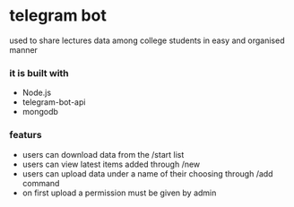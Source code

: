 # telegram bot
used to share lectures data among college students in easy and organised manner

### it is built with 
- Node.js
- telegram-bot-api
- mongodb

### featurs 
* users can download data from the /start list 
* users can view latest items added through /new
* users can upload data under a name of their choosing through /add command
* on first upload a permission must be given by admin


